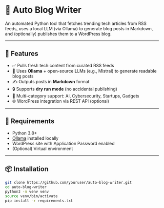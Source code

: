# 🧠 Auto Blog Writer

An automated Python tool that fetches trending tech articles from RSS feeds, uses a local LLM (via Ollama) to generate blog posts in Markdown, and (optionally) publishes them to a WordPress blog.

---

## 🚀 Features

- ✅ Pulls fresh tech content from curated RSS feeds
- 🧠 Uses **Ollama** + open-source LLMs (e.g., Mistral) to generate readable blog posts
- ✍️ Outputs posts in **Markdown** format
- 🔒 Supports **dry run mode** (no accidental publishing)
- 📰 Multi-category support: AI, Cybersecurity, Startups, Gadgets
- 🌐 WordPress integration via REST API (optional)

---

## 🧱 Requirements

- Python 3.8+
- [Ollama](https://ollama.com) installed locally
- WordPress site with Application Password enabled
- (Optional) Virtual environment

---

## 📦 Installation

```bash
git clone https://github.com/youruser/auto-blog-writer.git
cd auto-blog-writer
python3 -m venv venv
source venv/bin/activate
pip install -r requirements.txt